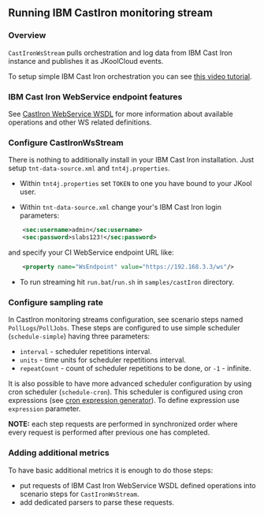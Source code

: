 ## Running IBM CastIron monitoring stream

### Overview

`CastIronWsStream` pulls orchestration and log data from IBM Cast Iron instance and publishes it as JKoolCloud events.
 
To setup simple IBM Cast Iron orchestration you can see [this video tutorial](https://www.youtube.com/watch?v=ct8BoI8qlnY).

### IBM Cast Iron WebService endpoint features

See [CastIron WebService WSDL](https://www.ibm.com/support/knowledgecenter/en/SSGR73_7.5.1/com.ibm.wci.api.doc/ci00003.html) for more 
information about available operations and other WS related definitions. 

### Configure CastIronWsStream

There is nothing to additionally install in your IBM Cast Iron installation. Just setup `tnt-data-source.xml` and `tnt4j.properties`. 

* Within `tnt4j.properties` set `TOKEN` to one you have bound to your JKool user.

* Within `tnt-data-source.xml` change your's IBM Cast Iron login parameters:                             
```xml
    <sec:username>admin</sec:username>
    <sec:password>slabs123!</sec:password>
```
							
and specify your CI WebService endpoint URL like:   
```xml
    <property name="WsEndpoint" value="https://192.168.3.3/ws"/>
``` 

* To run streaming hit `run.bat`/`run.sh` in `samples/castIron` directory. 

### Configure sampling rate

In CastIron monitoring streams configuration, see scenario steps named `PollLogs`/`PollJobs`. These steps are configured to use simple 
scheduler (`schedule-simple`) having three parameters:
* `interval` - scheduler repetitions interval.
* `units` - time units for scheduler repetitions interval.
* `repeatCount` - count of scheduler repetitions to be done, or `-1` - infinite.

It is also possible to have more advanced scheduler configuration by using cron scheduler (`schedule-cron`). This scheduler is configured 
using cron expressions (see [cron expression generator](https://www.freeformatter.com/cron-expression-generator-quartz.html)). To define 
expression use `expression` parameter. 

**NOTE:** each step requests are performed in synchronized order where every request is performed after previous one has completed.

### Adding additional metrics

To have basic additional metrics it is enough to do those steps: 
* put requests of IBM Cast Iron WebService WSDL defined operations into scenario steps for `CastIronWsStream`.
* add dedicated parsers to parse these requests.  